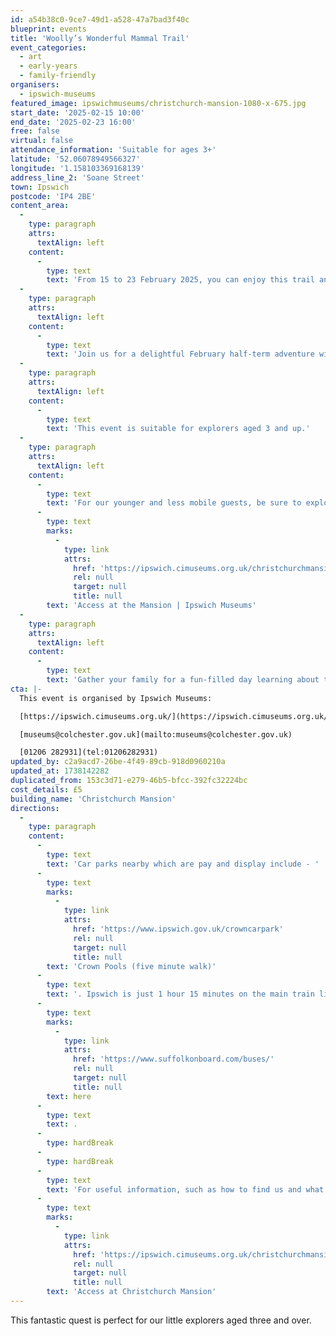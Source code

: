 ```yaml
---
id: a54b38c0-9ce7-49d1-a528-47a7bad3f40c
blueprint: events
title: 'Woolly’s Wonderful Mammal Trail'
event_categories:
  - art
  - early-years
  - family-friendly
organisers:
  - ipswich-museums
featured_image: ipswichmuseums/christchurch-mansion-1080-x-675.jpg
start_date: '2025-02-15 10:00'
end_date: '2025-02-23 16:00'
free: false
virtual: false
attendance_information: 'Suitable for ages 3+'
latitude: '52.06078949566327'
longitude: '1.158103369168139'
address_line_2: 'Soane Street'
town: Ipswich
postcode: 'IP4 2BE'
content_area:
  -
    type: paragraph
    attrs:
      textAlign: left
    content:
      -
        type: text
        text: 'From 15 to 23 February 2025, you can enjoy this trail anytime during our opening hours, which are Tuesday through Saturday from 10:00 AM to 4:00 PM and Sunday from 11:00 AM to 4:00 PM.'
  -
    type: paragraph
    attrs:
      textAlign: left
    content:
      -
        type: text
        text: 'Join us for a delightful February half-term adventure with Woolly’s Wonderful Mammal Trail! Wander through the historic rooms of Christchurch Mansion and seek out all 12 Woollys, ingeniously hidden to enchant visitors of all ages. Team up with Woolly to uncover these hidden treasures, and a special surprise awaits you as your reward!'
  -
    type: paragraph
    attrs:
      textAlign: left
    content:
      -
        type: text
        text: 'This event is suitable for explorers aged 3 and up.'
  -
    type: paragraph
    attrs:
      textAlign: left
    content:
      -
        type: text
        text: 'For our younger and less mobile guests, be sure to explore the accessible Hedgehog Trail located on the ground floor. It’s designed for everyone to enjoy at their own pace. For useful information, such as how to find us and what facilities the Mansion has, we recommend reading our Access information: '
      -
        type: text
        marks:
          -
            type: link
            attrs:
              href: 'https://ipswich.cimuseums.org.uk/christchurchmansionaccess/'
              rel: null
              target: null
              title: null
        text: 'Access at the Mansion | Ipswich Museums'
  -
    type: paragraph
    attrs:
      textAlign: left
    content:
      -
        type: text
        text: 'Gather your family for a fun-filled day learning about the wonderful world of mammals at Christchurch Mansion!'
cta: |-
  This event is organised by Ipswich Museums:

  [https://ipswich.cimuseums.org.uk/](https://ipswich.cimuseums.org.uk/) 

  [museums@colchester.gov.uk](mailto:museums@colchester.gov.uk)

  [01206 282931](tel:01206282931)
updated_by: c2a9acd7-26be-4f49-89cb-918d0960210a
updated_at: 1738142282
duplicated_from: 153c3d71-e279-46b5-bfcc-392fc32224bc
cost_details: £5
building_name: 'Christchurch Mansion'
directions:
  -
    type: paragraph
    content:
      -
        type: text
        text: 'Car parks nearby which are pay and display include - '
      -
        type: text
        marks:
          -
            type: link
            attrs:
              href: 'https://www.ipswich.gov.uk/crowncarpark'
              rel: null
              target: null
              title: null
        text: 'Crown Pools (five minute walk)'
      -
        type: text
        text: '. Ipswich is just 1 hour 15 minutes on the main train line from London to Norwich.  Arriving at Ipswich Station the museum is approximately 20 minute walk or short bus ride to the town centre. The museum is a five minute walk from Tower Ramparts bus station in the town centre - see the latest bus timetables '
      -
        type: text
        marks:
          -
            type: link
            attrs:
              href: 'https://www.suffolkonboard.com/buses/'
              rel: null
              target: null
              title: null
        text: here
      -
        type: text
        text: .
      -
        type: hardBreak
      -
        type: hardBreak
      -
        type: text
        text: 'For useful information, such as how to find us and what facilities Christchurch Mansion has, we recommend reading our Access information: '
      -
        type: text
        marks:
          -
            type: link
            attrs:
              href: 'https://ipswich.cimuseums.org.uk/christchurchmansionaccess/'
              rel: null
              target: null
              title: null
        text: 'Access at Christchurch Mansion'
---
```

This fantastic quest is perfect for our little explorers aged three and over.
